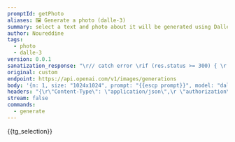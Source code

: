 ```yaml
---
promptId: getPhoto
aliases: 🖼️ Generate a photo (dalle-3)
summary: select a text and photo about it will be generated using Dalle-3
author: Noureddine
tags:
  - photo
  - dalle-3
version: 0.0.1
sanatization_response: "\r// catch error \rif (res.status >= 300) { \r    const err = data?.error?.message || JSON.stringify(data); \r    throw err; \r} \r\r// get choices\rtry{\rconst choices = data.data.map(c=> ({ type: \"image_url\", image_url: c.url})); \r    // the return object should be in the format of // { content: string }[] \r    // if there's only one response, put it in the array of choices. \rreturn choices;\r} catch{\r    const err = data?.error?.message || JSON.stringify(data); \r    throw err;\r}"
original: custom
endpoint: https://api.openai.com/v1/images/generations
body: '{n: 1, size: "1024x1024", prompt: "{{escp prompt}}", model: "dall-e-3"}'
headers: "{\r\"Content-Type\": \"application/json\",\r \"authorization\": \"Bearer {{keys.openAIChat}}\"\r}"
stream: false
commands:
  - generate
---
```

{{tg_selection}}